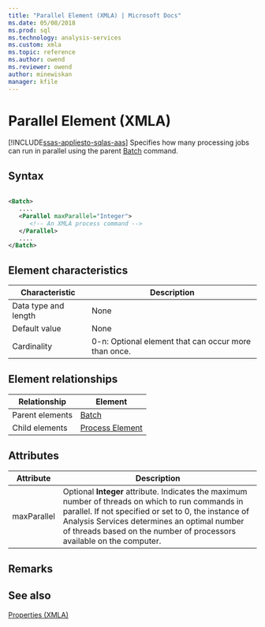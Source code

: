 ```yaml
---
title: "Parallel Element (XMLA) | Microsoft Docs"
ms.date: 05/08/2018
ms.prod: sql
ms.technology: analysis-services
ms.custom: xmla
ms.topic: reference
ms.author: owend
ms.reviewer: owend
author: minewiskan
manager: kfile
---
```

# Parallel Element (XMLA)
[!INCLUDE[ssas-appliesto-sqlas-aas](../../../includes/ssas-appliesto-sqlas-aas.md)]
  Specifies how many processing jobs can run in parallel using the parent [Batch](../../../analysis-services/xmla/xml-elements-commands/batch-element-xmla.md) command.  
  
## Syntax  
  
```xml  
  
<Batch>  
   ....  
   <Parallel maxParallel="Integer">  
      <!-- An XMLA process command -->  
   </Parallel>  
   ....  
</Batch>  
```  
  
## Element characteristics  
  
|Characteristic|Description|  
|--------------------|-----------------|  
|Data type and length|None|  
|Default value|None|  
|Cardinality|0-n: Optional element that can occur more than once.|  
  
## Element relationships  
  
|Relationship|Element|  
|------------------|-------------|  
|Parent elements|[Batch](../../../analysis-services/xmla/xml-elements-commands/batch-element-xmla.md)|  
|Child elements|[Process Element](../../../analysis-services/xmla/xml-elements-commands/process-element-xmla.md)|  
  
## Attributes  
  
|Attribute|Description|  
|---------------|-----------------|  
|maxParallel|Optional **Integer** attribute. Indicates the maximum number of threads on which to run commands in parallel. If not specified or set to 0, the instance of Analysis Services determines an optimal number of threads based on the number of processors available on the computer.|  
  
## Remarks  
  
## See also
 [Properties &#40;XMLA&#41;](../../../analysis-services/xmla/xml-elements-properties/xml-elements-properties.md)  
  
  
